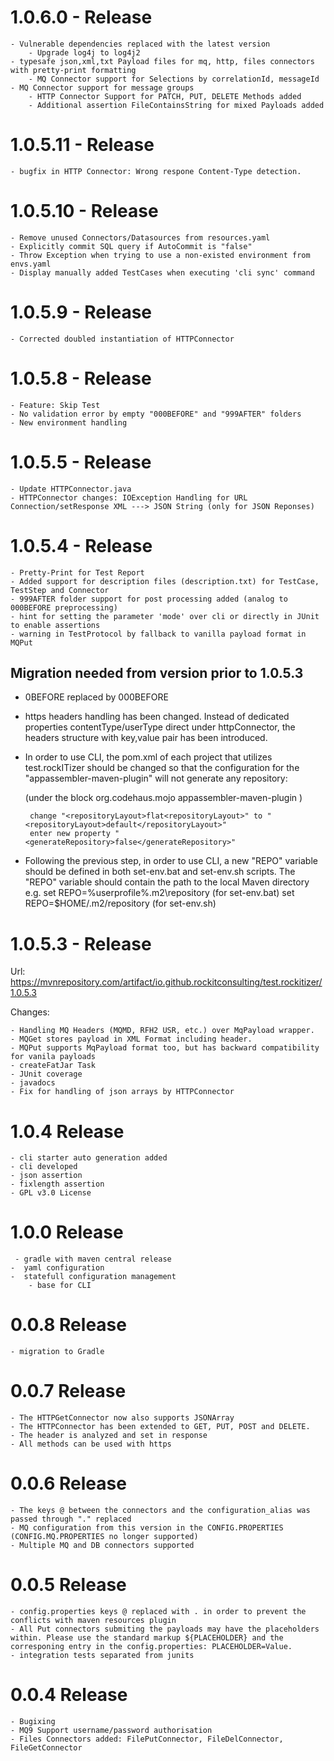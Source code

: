 # 1.0.6.0 - Release 
	- Vulnerable dependencies replaced with the latest version 
        - Upgrade log4j to log4j2
 	- typesafe json,xml,txt Payload files for mq, http, files connectors with pretty-print formatting
        - MQ Connector support for Selections by correlationId, messageId
	- MQ Connector support for message groups
        - HTTP Connector Support for PATCH, PUT, DELETE Methods added
        - Additional assertion FileContainsString for mixed Payloads added

# 1.0.5.11 - Release 
	- bugfix in HTTP Connector: Wrong respone Content-Type detection.
	
# 1.0.5.10 - Release 
	- Remove unused Connectors/Datasources from resources.yaml
	- Explicitly commit SQL query if AutoCommit is "false"
	- Throw Exception when trying to use a non-existed environment from envs.yaml
	- Display manually added TestCases when executing 'cli sync' command
	
# 1.0.5.9 - Release 
	- Corrected doubled instantiation of HTTPConnector
	
# 1.0.5.8 - Release 
	- Feature: Skip Test
	- No validation error by empty "000BEFORE" and "999AFTER" folders 
	- New environment handling
	
# 1.0.5.5 - Release 
	- Update HTTPConnector.java 
	- HTTPConnector changes: IOException Handling for URL Connection/setResponse XML ---> JSON String (only for JSON Reponses)
	
# 1.0.5.4 - Release 
	- Pretty-Print for Test Report
	- Added support for description files (description.txt) for TestCase, TestStep and Connector
	- 999AFTER folder support for post processing added (analog to 000BEFORE preprocessing)
	- hint for setting the parameter 'mode' over cli or directly in JUnit to enable assertions
	- warning in TestProtocol by fallback to vanilla payload format in MQPut

## Migration needed from version prior to 1.0.5.3  
 - 0BEFORE replaced by 000BEFORE
 - https headers handling has been changed. Instead of dedicated properties contentType/userType direct under httpConnector, the headers structure with key,value pair has been introduced. 
 - In order to use CLI, the pom.xml of each project that utilizes test.rockITizer should be changed so that the configuration for the "appassembler-maven-plugin" will not generate any repository:
 	
 	(under the block <groupId>org.codehaus.mojo</groupId>
		   <artifactId>appassembler-maven-plugin</artifactId>
		   )
				
 		change "<repositoryLayout>flat<repositoryLayout>" to "<repositoryLayout>default</repositoryLayout>"
 		enter new property "<generateRepository>false</generateRepository>"
 	
 - Following the previous step, in order to use CLI, a new "REPO" variable should be defined in both set-env.bat and set-env.sh scripts. The "REPO" variable should contain the path to the local Maven directory 
 	e.g. 
 		set REPO=%userprofile%\.m2\repository (for set-env.bat)
 		set REPO=$HOME/.m2/repository (for set-env.sh)

# 1.0.5.3 - Release

Url: https://mvnrepository.com/artifact/io.github.rockitconsulting/test.rockitizer/1.0.5.3

Changes:

    - Handling MQ Headers (MQMD, RFH2 USR, etc.) over MqPayload wrapper. 
	- MQGet stores payload in XML Format including header. 
	- MQPut supports MqPayload format too, but has backward compatibility for vanila payloads
    - createFatJar Task 
    - JUnit coverage
    - javadocs
    - Fix for handling of json arrays by HTTPConnector

# 1.0.4 Release
	- cli starter auto generation added
	- cli developed
	- json assertion 
	- fixlength assertion
	- GPL v3.0 License
	
# 1.0.0 Release
 	 - gradle with maven central release
	-  yaml configuration
	-  statefull configuration management
        - base for CLI
# 0.0.8 Release
	- migration to Gradle

# 0.0.7 Release
	- The HTTPGetConnector now also supports JSONArray
	- The HTTPConnector has been extended to GET, PUT, POST and DELETE.
	- The header is analyzed and set in response
	- All methods can be used with https
	
# 0.0.6 Release  
	- The keys @ between the connectors and the configuration_alias was passed through "." replaced
	- MQ configuration from this version in the CONFIG.PROPERTIES (CONFIG.MQ.PROPERTIES no longer supported)
	- Multiple MQ and DB connectors supported
	
# 0.0.5 Release   
	- config.properties keys @ replaced with . in order to prevent the conflicts with maven resources plugin
	- All Put connectors submiting the payloads may have the placeholders within. Please use the standard markup ${PLACEHOLDER} and the corresponing entry in the config.properties: PLACEHOLDER=Value.
	- integration tests separated from junits   

# 0.0.4 Release   
	- Bugixing
	- MQ9 Support username/password authorisation 
	- Files Connectors added: FilePutConnector, FileDelConnector, FileGetConnector
